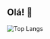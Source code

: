 ## Olá! 👋

<picture>
  <source
    srcset="https://github-readme-stats.vercel.app/api?username=geovanaS2&show_icons=true&theme=dark"
    media="(prefers-color-scheme: dark)"
  />

</picture>

![Top Langs](https://github-readme-stats.vercel.app/api/top-langs/?username=geovanaS2&hide_progress=true)
<!--
**geovanaS2/geovanaS2** is a ✨ _special_ ✨ repository because its `README.md` (this file) appears on your GitHub profile.

Here are some ideas to get you started:

- 🔭 I’m currently working on ...
- 🌱 I’m currently learning ...
- 👯 I’m looking to collaborate on ...
- 🤔 I’m looking for help with ...
- 💬 Ask me about ...
- 📫 How to reach me: ...
- 😄 Pronouns: ...
- ⚡ Fun fact: ...
-->

